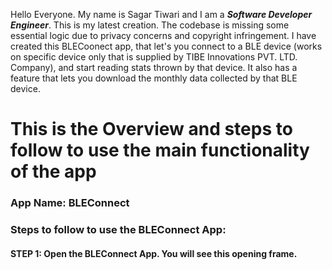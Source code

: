 Hello Everyone. My name is Sagar Tiwari and I am a ***Software Developer Engineer***.
This is my latest creation.
The codebase is missing some essential logic due to privacy concerns and copyright infringement.
I have created this BLECoonect app, that let's you connect to a BLE device (works on specific device only that is supplied by TIBE Innovations PVT. LTD. Company), and start reading stats thrown by that device.
It also has a feature that lets you download the monthly data collected by that BLE device.


<h1>This is the Overview and steps to follow to use the main functionality of the app</h1>

<h3>App Name: BLEConnect</h3>

<h3>Steps to follow to use the BLEConnect App:</h3>

<h4><bold>STEP 1:</bold> Open the BLEConnect App. You will see this opening frame.</h4>
